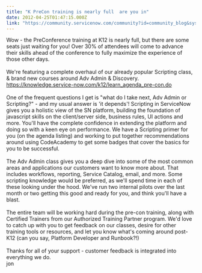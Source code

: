 ```yaml
---
title: "K PreCon training is nearly full  are you in"
date: 2012-04-25T01:47:15.000Z
link: "https://community.servicenow.com/community?id=community_blog&sys_id=289d6a69dbd0dbc01dcaf3231f9619ee"
---
```

<p>Wow - the PreConference training at K12 is nearly full, but there are some seats just waiting for you! Over 30% of attendees will come to advance their skills ahead of the conference to fully maximize the experience of those other days. <br/><br/><span>We're featuring a complete overhaul of our already popular Scripting class, &amp; brand new courses around Adv Admin &amp; Discovery. </span><a title="k-external-small" class="jive-link-external-small" href="https://knowledge.service-now.com/k12/learn_agenda_pre-con.do" rel="nofollow" target="_blank">https://knowledge.service-now.com/k12/learn_agenda_pre-con.do</a><br/><br/>One of the frequent questions I get is "what do I take next, Adv Admin or Scripting?" - and my usual answer is 'it depends'! Scripting in ServiceNow gives you a holistic view of the SN platform, building the foundation of javascript skills on the client/server side, business rules, UI actions and more. You'll have the complete confidence in extending the platform and doing so with a keen eye on performance. We have a Scripting primer for you (on the agenda listing) and working to put together recommendations around using CodeAcademy to get some badges that cover the basics for you to be successful. <br/><br/>The Adv Admin class gives you a deep dive into some of the most common areas and applications our customers want to know more about. That includes workflows, reporting, Service Catalog, email, and more. Some scripting knowledge would be preferred, as we'll spend time in each of these looking under the hood. We've run two internal pilots over the last month or two getting this good and ready for you, and think you'll have a blast.<br/><br/>The entire team will be working hard during the pre-con training, along with Certified Trainers from our Authorized Training Partner program. We'd love to catch up with you to get feedback on our classes, desire for other training tools or resources, and let you know what's coming around post-K12 (can you say, Platform Developer and Runbook?!)<br/><br/>Thanks for all of your support - customer feedback is integrated into everything we do.<br/>jon</p>